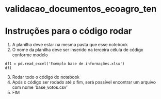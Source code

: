 # validacao_documentos_ecoagro_ten

# Instruções para o código rodar
1) A planilha deve estar na mesma pasta que esse notebook
2) O nome da planilha deve ser inserido na terceira célula de código conforme modelo
```
df1 = pd.read_excel('Exemplo base de informações.xlsx')
df1
```
3) Rodar todo o código do notebook
4) Após o código ser rodado até o fim, será possível encontrar um arquivo com nome ‘base_votos.csv’
5) FIM

